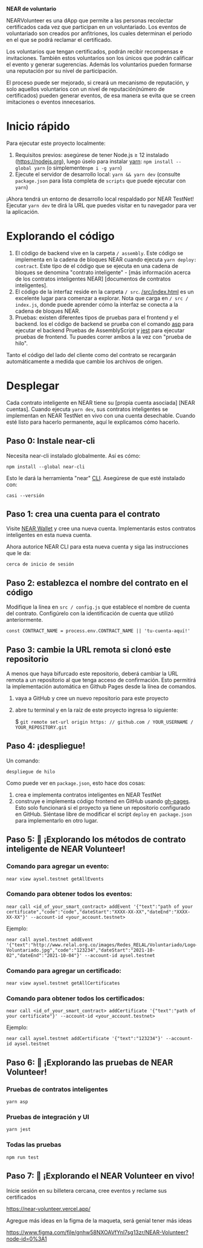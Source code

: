 **NEAR de voluntario**

NEARVolunteer es una dApp que permite a las personas recolectar certificados cada vez que participan en un voluntariado. Los eventos de voluntariado son creados por anfitriones, los cuales determinan el periodo en el que se podrá reclamar el certificado.

Los voluntarios que tengan certificados, podrán recibir recompensas e invitaciones. También estos voluntarios son los únicos que podrán calificar el evento y generar sugerencias. Además los voluntarios pueden formarse una reputación por su nivel de participación.

El proceso puede ser mejorado, si creará un mecanismo de reputación, y solo aquellos voluntarios con un nivel de reputación(número de certificados) pueden generar eventos, de esa manera se evita que se creen imitaciones o eventos innecesarios.

Inicio rápido
===========

Para ejecutar este proyecto localmente:

1. Requisitos previos: asegúrese de tener Node.js ≥ 12 instalado (https://nodejs.org), luego úselo para instalar [yarn]: `npm install --global yarn` (o simplemente` npm i -g yarn `)
2. Ejecute el servidor de desarrollo local: `yarn && yarn dev` (consulte` package.json` para
   lista completa de `scripts` que puede ejecutar con` yarn`)

¡Ahora tendrá un entorno de desarrollo local respaldado por NEAR TestNet! Ejecutar `yarn dev` te dirá la URL que puedes visitar en tu navegador para ver la aplicación.


Explorando el código
==================

1. El código de backend vive en la carpeta `/ assembly`. Este código se implementa en
   la cadena de bloques NEAR cuando ejecuta `yarn deploy: contract`. Este tipo de
   el código que se ejecuta en una cadena de bloques se denomina "contrato inteligente" - [más información
   acerca de los contratos inteligentes NEAR] [documentos de contratos inteligentes].
2. El código de la interfaz reside en la carpeta `/ src`.
   [/src/index.html](/src/index.html) es un excelente lugar para comenzar a explorar. Nota
   que carga en `/ src / index.js`, donde puede aprender cómo la interfaz
   se conecta a la cadena de bloques NEAR.
3. Pruebas: existen diferentes tipos de pruebas para el frontend y el backend. los
   el código de backend se prueba con el comando [asp] para ejecutar el backend
   Pruebas de AssemblyScript y [jest] para ejecutar pruebas de frontend. Tu puedes correr
   ambos a la vez con "prueba de hilo".

Tanto el código del lado del cliente como del contrato se recargarán automáticamente a medida que cambie los archivos de origen.


Desplegar
======

Cada contrato inteligente en NEAR tiene su [propia cuenta asociada] [NEAR cuentas]. Cuando ejecuta `yarn dev`, sus contratos inteligentes se implementan en NEAR TestNet en vivo con una cuenta desechable. Cuando esté listo para hacerlo permanente, aquí le explicamos cómo hacerlo.


Paso 0: Instale near-cli
--------------------------

Necesita near-cli instalado globalmente. Así es cómo:

    npm install --global near-cli

Esto le dará la herramienta "near" [CLI]. Asegúrese de que esté instalado con:

    casi --versión


Paso 1: crea una cuenta para el contrato
------------------------------------------

Visite [NEAR Wallet] y cree una nueva cuenta. Implementarás estos contratos inteligentes en esta nueva cuenta.

Ahora autorice NEAR CLI para esta nueva cuenta y siga las instrucciones que le da:

    cerca de inicio de sesión


Paso 2: establezca el nombre del contrato en el código
---------------------------------

Modifique la línea en `src / config.js` que establece el nombre de cuenta del contrato. Configúrelo con la identificación de cuenta que utilizó anteriormente.

    const CONTRACT_NAME = process.env.CONTRACT_NAME || 'tu-cuenta-aquí!'


Paso 3: cambie la URL remota si clonó este repositorio
-------------------------

A menos que haya bifurcado este repositorio, deberá cambiar la URL remota a un repositorio al que tenga acceso de confirmación. Esto permitirá la implementación automática en Github Pages desde la línea de comandos.

1) vaya a GitHub y cree un nuevo repositorio para este proyecto
2) abre tu terminal y en la raíz de este proyecto ingresa lo siguiente:

    $ `git remote set-url origin https: // github.com / YOUR_USERNAME / YOUR_REPOSITORY.git`


Paso 4: ¡despliegue!
---------------

Un comando:

    despliegue de hilo

Como puede ver en `package.json`, esto hace dos cosas:

1. crea e implementa contratos inteligentes en NEAR TestNet
2. construye e implementa código frontend en GitHub usando [gh-pages]. Esto solo funcionará si el proyecto ya tiene un repositorio configurado en GitHub. Siéntase libre de modificar el script `deploy` en` package.json` para implementarlo en otro lugar.


Paso 5: 📑 ¡Explorando los métodos de contrato inteligente de NEAR Volunteer!
---------------

### Comando para agregar un evento:
    near view aysel.testnet getAllEvents 

### Comando para obtener todos los eventos:
    near call <id_of_your_smart_contract> addEvent '{"text":"path of your certificate","code":"code","dateStart":"XXXX-XX-XX","dateEnd":"XXXX-XX-XX"}' --account-id <your_account.testnet>

Ejemplo:

    near call aysel.testnet addEvent '{"text":"http://www.relal.org.co/images/Redes_RELAL/Voluntariado/Logo-Voluntariado.jpg","code":"123234","dateStart":"2021-10-02","dateEnd":"2021-10-04"}' --account-id aysel.testnet

### Comando para agregar un certificado:
    near view aysel.testnet getAllCertificates 

### Comando para obtener todos los certificados:
    near call <id_of_your_smart_contract> addCertificate '{"text":"path of your certificate"}' --account-id <your_account.testnet>

Ejemplo:

    near call aysel.testnet addCertificate '{"text":"123234"}' --account-id aysel.testnet

Paso 6: 📑 ¡Explorando las pruebas de NEAR Volunteer!
---------------
### Pruebas de contratos inteligentes

    yarn asp

### Pruebas de integración y UI

    yarn jest

### Todas las pruebas

    npm run test

Paso 7: 📑 ¡Explorando el NEAR Volunteer en vivo!
---------------
Inicie sesión en su billetera cercana, cree eventos y reclame sus certificados

https://near-volunteer.vercel.app/

Agregue más ideas en la figma de la maqueta, será genial tener más ideas

https://www.figma.com/file/gnhw58NXOAVfYnl7sg13zr/NEAR-Volunteer?node-id=0%3A1



  [NEAR]: https://nearprotocol.com/
  [yarn]: https://yarnpkg.com/
  [AssemblyScript]: https://docs.assemblyscript.org/
  [React]: https://reactjs.org
  [smart contract docs]: https://docs.nearprotocol.com/docs/roles/developer/contracts/assemblyscript
  [asp]: https://www.npmjs.com/package/@as-pect/cli
  [jest]: https://jestjs.io/
  [NEAR accounts]: https://docs.nearprotocol.com/docs/concepts/account
  [NEAR Wallet]: https://wallet.nearprotocol.com
  [near-cli]: https://github.com/nearprotocol/near-cli
  [CLI]: https://www.w3schools.com/whatis/whatis_cli.asp
  [create-near-app]: https://github.com/nearprotocol/create-near-app
  [gh-pages]: https://github.com/tschaub/gh-pages